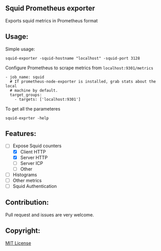 Squid Prometheus exporter
--------------------------

Exports squid metrics in Prometheus format

Usage:
------
Simple usage:

    squid-exporter -squid-hostname "localhost" -squid-port 3128

Configure Prometheus to scrape metrics from `localhost:9301/metrics`

    - job_name: squid
      # If prometheus-node-exporter is installed, grab stats about the local
      # machine by default.
      target_groups:
        - targets: ['localhost:9301']

To get all the parameteres

    squid-exprter -help


Features:
---------

- [ ] Expose Squid counters
  -  [x] Client HTTP
  -  [x] Server HTTP
  -  [ ]  Server ICP
  -  [ ]  Other
- [ ] Histograms
- [ ] Other metrics
- [ ] Squid Authentication

Contribution:
-------------

Pull request and issues are very welcome.

Copyright:
----------

[MIT License](https://opensource.org/licenses/MIT)



